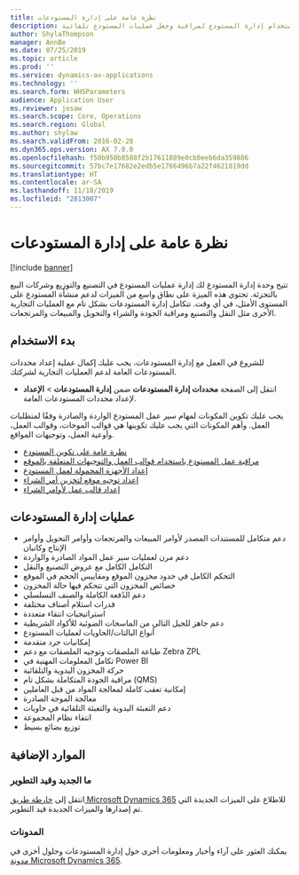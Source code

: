 ```yaml
---
title: نظرة عامة على إدارة المستودعات
description: استخدام إدارة المستودع لمراقبة وجعل عمليات المستودع تلقائية.
author: ShylaThompson
manager: AnnBe
ms.date: 07/25/2019
ms.topic: article
ms.prod: ''
ms.service: dynamics-ax-applications
ms.technology: ''
ms.search.form: WHSParameters
audience: Application User
ms.reviewer: josaw
ms.search.scope: Core, Operations
ms.search.region: Global
ms.author: shylaw
ms.search.validFrom: 2016-02-28
ms.dyn365.ops.version: AX 7.0.0
ms.openlocfilehash: f50b950b8588f2b17611889e0cb0eeb6da359886
ms.sourcegitcommit: 57bc7e17682e2edb5e1766496b7a22f4621819dd
ms.translationtype: HT
ms.contentlocale: ar-SA
ms.lasthandoff: 11/18/2019
ms.locfileid: "2813007"
---
```

# <a name="warehouse-management-overview"></a>نظرة عامة على إدارة المستودعات

[!include [banner](../includes/banner.md)]

تتيح وحدة إدارة المستودع لك إدارة عمليات المستودع في التصنيع والتوزيع وشركات البيع بالتجزئة. تحتوي هذه الميزة على نطاق واسع من الميزات لدعم منشأة المستودع على المستوى الأمثل، في أي وقت. تتكامل إدارة المستودعات بشكل تام مع العمليات التجارية الأخرى مثل النقل والتصنيع ومراقبة الجودة والشراء والتحويل والمبيعات والمرتجعات.

## <a name="get-started"></a>بدء الاستخدام
للشروع في العمل مع إدارة المستودعات، يجب عليك إكمال عملية إعداد محددات المستودعات العامة لدعم العمليات التجارية لشركتك.

- انتقل إلى الصفحة **محددات إدارة المستودعات** ضمن **إدارة المستودعات** > **الإعداد** لإعداد محددات المستودعات العامة.

يجب عليك تكوين المكونات لمهام سير عمل المستودع الواردة والصادرة وفقًا لمتطلبات العمل. وأهم المكونات التي يجب عليك تكوينها هي قوالب الموجات، وقوالب العمل، وأوعية العمل، وتوجيهات المواقع.

- [نظرة عامة على تكوين المستودع](warehouse-configuration.md)
- [مراقبة عمل المستودع باستخدام قوالب العمل والتوجيهات المتعلقة بالموقع](control-warehouse-location-directives.md)
- [إعداد الأجهزة المحمولة لعمل المستودع](configure-mobile-devices-warehouse.md)
- [إعداد توجيه موقع لتخزين أمر الشراء](../transportation/tasks/set-up-location-directive-purchase-order-put-away.md)
- [إعداد قالب عمل لأوامر الشراء](./tasks/set-up-work-template-purchase-orders.md)

## <a name="warehouse-management-processes"></a>عمليات إدارة المستودعات
- دعم متكامل للمستندات المصدر لأوامر المبيعات والمرتجعات‬ وأوامر التحويل وأوامر الإنتاج وكانبان  
- دعم مرن لعمليات سير عمل المواد الصادرة والواردة
- التكامل الكامل مع عروض التصنيع والنقل
- التحكم الكامل في حدود مخزون الموقع‬ ومقاييس الحجم في الموقع‬
- خصائص المخزون التي تتحكم فيها حالة المخزون
- دعم الدُفعة الكاملة والصنف التسلسلي
- قدرات استلام أصناف مختلفة
- استراتيجيات انتقاء متعددة
- دعم جاهز للجيل التالي من الماسحات الضوئية للأكواد الشريطية
- أنواع البالتات/الحاويات لعمليات المستودع
- إمكانيات جرد متقدمة
- طباعة الملصقات وتوجيه الملصقات مع دعم Zebra ZPL
- تكامل المعلومات المهنية‬ في‬ Power BI
- حركة المخزون اليدوية والتلقائية
- مراقبة الجودة المتكاملة بشكل تام (QMS)
- إمكانية تعقب كاملة لمعالجة المواد من قبل العاملين
- معالجة الموجة الصادرة
- دعم التعبئة اليدوية والتعبئة التلقائية في حاويات
- انتقاء نظام المجموعة
- توزيع بضائع بسيط

## <a name="additional-resources"></a>الموارد الإضافية
### <a name="whats-new-and-in-development"></a>ما الجديد وقيد التطوير
انتقل إلى [خارطة طريق Microsoft Dynamics 365](https://roadmap.dynamics.com/) للاطلاع على الميزات الجديدة التي تم إصدارها والميزات الجديدة قيد التطوير.

### <a name="blogs"></a>المدونات
يمكنك العثور على آراء وأخبار ومعلومات أخرى حول إدارة المستودعات وحلول أخرى في [مدونة Microsoft Dynamics 365](https://community.dynamics.com/b/msftdynamicsblog).


 

